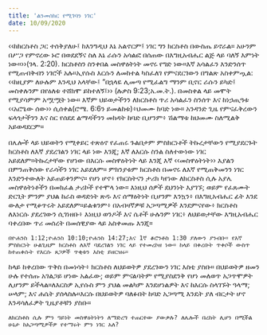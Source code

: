 ```yaml
---
title: 'ልንመሰክር የሚገባን ነገር'
date: 10/09/2020
---
```


‹‹ከክርስቶስ ጋር ተሰቅያለሁ፤ ከእንግዲህ እኔ አልኖርም፤ ነገር ግን ክርስቶስ በውስጤ ይኖራል። አሁንም በሥጋ የምኖረው ኑሮ በወደደኝና ስለ እኔ ራሱን አሳልፎ በሰጠው በእግዚአብሔር ልጅ ላይ ባለኝ እምነት ነው።››(ገላ. 2:20). ክርስቶስን ስንቀበል መስዋዕትነት መኖሩ የግድ ነው።እኛ አሳልፈን እንድንሰጥ የሚጠብቅብን ነገሮች አሉ።ኢየሱስ እርሱን ለመከተል ካስፈለገ የምናደርገውን በግልጽ አስቀምጧል: ‹‹ከዚያም ለሁሉም እንዲህ አላቸው፤ “በኋላዬ ሊመጣ የሚፈልግ ማንም ቢኖር ራሱን ይካድ፤ መስቀሉንም በየዕለቱ ተሸክሞ ይከተለኝ፤›› (ሉቃስ 9:23;አ.መ.ት.). በመስቀል ላይ መሞት የሚያሳምም አሟሟት ነው። እኛም ህይወታችንን ለክርስቶስ ጥሪ አሳልፈን ስንሰጥ እና ከነኃጢዓቱ ‹‹አሮጌው ሰው›› ሲሰቀል(ሮሜ. 6:6ን ይመልከቱ)፥ህመሙ ከባድ ነው። አንዳንድ ጊዜ የምናፈቅረውን ፍላጎታችንን እና ስር የሰደደ ልማዳችንን መክዳት ከባድ ቢሆንም፥ ሽልማቱ ከህመሙ ስለሚልቅ አይወዳደርም።

በሌሎች ላይ ህይወትን የሚቀይር ተጽዕኖ የፈጠሩ ጉልበታም ምስክርነቶች ትኩረታቸውን የሚያደርጉት ክርስቶስ ለእኛ ያደረገልን ነገር ላይ ነው እንጂ; እኛ ለእርሱ ስንል ስለተውነው ነገር አይደለም።ትኩረታቸው የሆነው በእርሱ መስዋዕትነት ላይ እንጂ እኛ ‹‹መስዋዕትነት›› እያልን በምንጠቅሰው የራሳችን ነገር አይደለም። ምክንያቱም ክርስቶስ በመኖሩ ለእኛ የሚጠቅመንን ነገር እንድንተውለት አይጠይቀንምና። የሆነ ሆኖ፥ የክርስትናን ታሪክ ካየነው ለክርስቶስ ሲሉ አያሌ መስዋዕትነቶችን በመክፈል ታሪኮች የተሞላ ነው። እነዚህ ሰዎች ደህንነት እያገኙ; ወይም የፈጸሙት ድርጊት ምንም ያህል ከራስ ወዳድነት ጽዱ እና ሰማዕትነት ቢሆንም እንኳን፥ በእግዚአብሔር ፊት እንደ ውለታ የሚቆጥሩት አይደለም።ይልቁንም፥ በአብዛኛዎቹ አጋጣሚዎች እንደምናየው፥ ክርስቶስ ለእነርሱ ያደረገውን ሲገነዘቡ፥ እነዚህ ወንዶች እና ሴቶች ሁሉንም ነገር፥ ለህይወታቸው እግዚአብሔር ባቀረበው ጥሪ መሰረት በመሰዊያው ላይ አስቀመጡ እንጂ።

`በዮሐንስ 1:12;ዮሐንስ 10:10;ዮሐንስ 14:27;እና 1ኛ ቆሮንቶስ 1:30 ያለውን ያንብቡ። የእኛ ምስክርነት ሁልጊዜም ክርስቶስ ለእኛ ባደረገልን ነገር ላይ የተመረኮዘ ነው። ከላይ በቀረቡት ጥቀሶች ውስጥ ከተጠቀሱት የእርሱ ጸጋዎች ጥቂቱን እስቲ ይዘርዝሩ።`

ከላይ ከቀረበው ጥቅስ በመነሳት፥ ክርስቶስ ለህይወትዎ ያደረገውን ነገር እስቲ ያስቡ። በህይወትዎ ዘመን ሁሉ የተሰጡ አገልጋይ ሆነው አልፈው; ወይም ምናልባትም የሚያስደንቅ የሆነ መለወጥ አጋጥሞዎት ሊሆንም ይችላል።ለእርስዎ ኢየሱስ ምን ያህል መልካም እንደሆነልዎት እና ከእርሱ ስላገኙት ዓላማ; ሠላም; እና ሐሴት ያሰላስሉ።እርሱ በህይወትዎ ባለፉበት ከባድ አጋጣሚ እንዴት ያለ ብርታት ሆኖ እንዳሳለፈዎት ጊዜያቶቹን ያስቡ።

`ለክርስቶስ ሲሉ ምን ዓይነት መስዋዕትነትን ለማድረግ ተጠርተው ያውቃሉ? ለሌሎች በረከት ሊሆን በሚችል ሁኔታ ከአጋጣሚዎችዎ የተማሩት ምን ነገር አለ?`